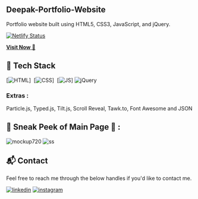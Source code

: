 ## Deepak-Portfolio-Website
Portfolio website built using HTML5, CSS3, JavaScript, and jQuery.

[![Netlify Status](https://api.netlify.com/api/v1/badges/56581936-e4cd-4abe-93b9-7b08841458fe/deploy-status)](https://app.netlify.com/sites/deepak-nai-portfolio/deploys)

<a href="https://deepak-nai-portfolio.netlify.app" target="_blank">**Visit Now** 🚀</a>


## 📌 Tech Stack
[![HTML](https://img.shields.io/badge/html5%20-%23E34F26.svg?&style=for-the-badge&logo=html5&logoColor=white)]&nbsp;
[![CSS](https://img.shields.io/badge/css3%20-%231572B6.svg?&style=for-the-badge&logo=css3&logoColor=white)]&nbsp;
[![JS](https://img.shields.io/badge/javascript%20-%23323330.svg?&style=for-the-badge&logo=javascript&logoColor=%23F7DF1E)]
<img alt="jQuery" src="https://img.shields.io/badge/jquery-%230769AD.svg?style=for-the-badge&logo=jquery&logoColor=white"/>

### Extras : 
Particle.js, Typed.js, Tilt.js, Scroll Reveal, Tawk.to, Font Awesome and JSON

## 📌 Sneak Peek of Main Page 🙈 :
![mockup720]()
![ss]()


<h2>📬 Contact</h2>

Feel free to reach me through the below handles if you'd like to contact me.

[![linkedin](https://img.shields.io/badge/LinkedIn-0077B5?style=for-the-badge&logo=linkedin&logoColor=white)]([https://www.linkedin.com/in/jigar-sablee](https://www.linkedin.com/in/deepak-nai-133581231))
[![instagram](https://img.shields.io/badge/Instagram-E4405F?style=for-the-badge&logo=instagram&logoColor=white)](https://www.instagram.com/deepu_sain_00)
